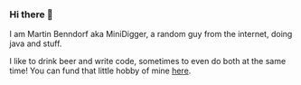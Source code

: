 ### Hi there 👋

I am Martin Benndorf aka MiniDigger, a random guy from the internet, doing java and stuff.  

I like to drink beer and write code, sometimes to even do both at the same time! You can fund that little hobby of mine [here](https://github.com/sponsors/MiniDigger).
